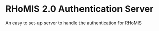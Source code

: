 # RHoMIS 2.0 Authentication Server

An easy to set-up server to handle the authentication for 
RHoMIS